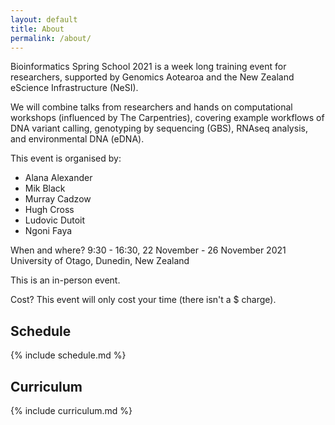 ```yaml
---
layout: default
title: About
permalink: /about/
---
```


Bioinformatics Spring School 2021 is a week long training event for researchers, supported by Genomics Aotearoa and the New Zealand eScience Infrastructure (NeSI).

We will combine talks from researchers and hands on computational workshops (influenced by The Carpentries), covering example workflows of DNA variant calling, genotyping by sequencing (GBS), RNAseq analysis, and environmental DNA (eDNA).

This event is organised by:

- Alana Alexander
- Mik Black
- Murray Cadzow
- Hugh Cross
- Ludovic Dutoit
- Ngoni Faya

When and where?
9:30 - 16:30, 22 November - 26 November 2021
University of Otago, Dunedin, New Zealand

This is an in-person event.

Cost?
This event will only cost your time (there isn't a $ charge).

## Schedule

{% include schedule.md %}

## Curriculum

{% include curriculum.md %}
